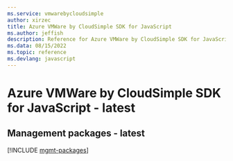 ```yaml
---
ms.service: vmwarebycloudsimple
author: xirzec
title: Azure VMWare by CloudSimple SDK for JavaScript
ms.author: jeffish
description: Reference for Azure VMWare by CloudSimple SDK for JavaScript
ms.data: 08/15/2022
ms.topic: reference
ms.devlang: javascript
---
```

# Azure VMWare by CloudSimple SDK for JavaScript - latest

## Management packages - latest
[!INCLUDE [mgmt-packages](vmware-by-cloudsimple-mgmt-index.md)]